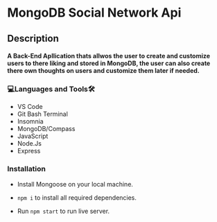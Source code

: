 # MongoDB Social Network Api

<h2>Description<br><h4>A Back-End Apllication thats allwos the user to create and customize users to there liking and stored in MongoDB, the user can also create there own thoughts on users and customize them later if needed.
  
<h3 align="left">💻Languages and Tools🛠️</h3>

- VS Code
- Git Bash Terminal
- Insomnia
- MongoDB/Compass
- JavaScript
- Node.Js
- Express

<h3 align="left">Installation</h3>
   
  * Install Mongoose on your local machine.
 
  * ```npm i``` to install all required dependencies.
   
  * Run ```npm start``` to run live server.
